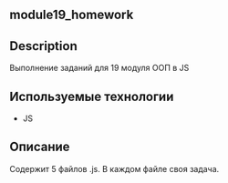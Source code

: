 ## module19_homework
## Description

Выполнение заданий для 19 модуля ООП в JS


## Используемые технологии

* JS

## Описание

Содержит 5 файлов .js. В каждом файле своя задача. 
